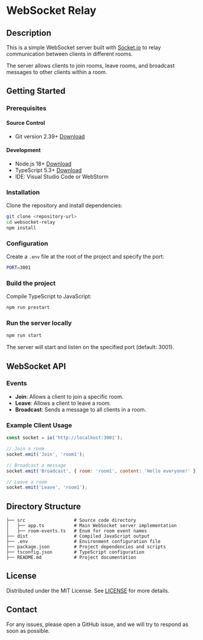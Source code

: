 # WebSocket Relay

## Description
This is a simple WebSocket server built with [Socket.io](https://socket.io/) to relay communication between clients in different rooms.

The server allows clients to join rooms, leave rooms, and broadcast messages to other clients within a room.

## Getting Started

### Prerequisites
#### Source Control
- Git version 2.39+ [Download](https://git-scm.com/)

#### Development
- Node.js 18+ [Download](https://nodejs.org/)
- TypeScript 5.3+ [Download](https://www.typescriptlang.org/)
- IDE: Visual Studio Code or WebStorm

### Installation

Clone the repository and install dependencies:
```sh
git clone <repository-url>
cd websocket-relay
npm install
```

### Configuration

Create a `.env` file at the root of the project and specify the port:
```sh
PORT=3001
```

### Build the project

Compile TypeScript to JavaScript:
```sh
npm run prestart
```

### Run the server locally

```sh
npm run start
```
The server will start and listen on the specified port (default: 3001).

## WebSocket API

### Events
- **Join**: Allows a client to join a specific room.
- **Leave**: Allows a client to leave a room.
- **Broadcast**: Sends a message to all clients in a room.

### Example Client Usage
```javascript
const socket = io('http://localhost:3001');

// Join a room
socket.emit('Join', 'room1');

// Broadcast a message
socket.emit('Broadcast', { room: 'room1', content: 'Hello everyone!' });

// Leave a room
socket.emit('Leave', 'room1');
```

## Directory Structure
```shell
├── src                  # Source code directory
│   ├── app.ts           # Main WebSocket server implementation
│   ├── room-events.ts   # Enum for room event names
├── dist                 # Compiled JavaScript output
├── .env                 # Environment configuration file
├── package.json         # Project dependencies and scripts
├── tsconfig.json        # TypeScript configuration
├── README.md            # Project documentation
```

## License
Distributed under the MIT License. See [LICENSE](LICENSE) for more details.

## Contact
For any issues, please open a GitHub issue, and we will try to respond as soon as possible.

